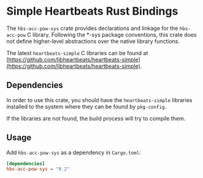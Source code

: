 # Simple Heartbeats Rust Bindings

The `hbs-acc-pow-sys` crate provides declarations and linkage for the
`hbs-acc-pow` C library.
Following the *-sys package conventions, this crate does not define
higher-level abstractions over the native library functions.

The latest `heartbeats-simple` C libraries can be found at
[https://github.com/libheartbeats/heartbeats-simple](https://github.com/libheartbeats/heartbeats-simple).

## Dependencies

In order to use this crate, you should have the `heartbeats-simple` libraries
installed to the system where they can be found by `pkg-config`.

If the libraries are not found, the build process will try to compile them.

## Usage
Add `hbs-acc-pow-sys` as a dependency in `Cargo.toml`:

```toml
[dependencies]
hbs-acc-pow-sys = "0.2"
```
